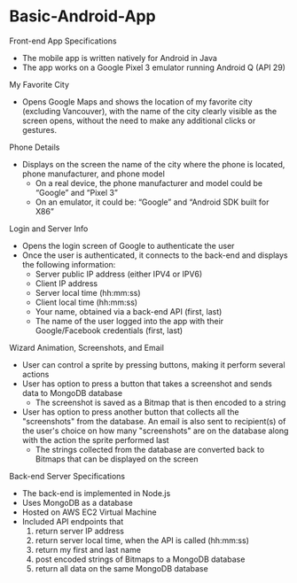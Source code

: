 # Basic-Android-App

Front-end App Specifications
- The mobile app is written natively for Android in Java
- The app works on a Google Pixel 3 emulator running Android Q (API 29)

My Favorite City
- Opens Google Maps and shows the location of my favorite city (excluding Vancouver),
with the name of the city clearly visible as the screen opens, without the need to make any
additional clicks or gestures.

Phone Details
- Displays on the screen the name of the city where the phone is located, phone
manufacturer, and phone model
  - On a real device, the phone manufacturer and model could be “Google” and “Pixel 3”
  - On an emulator, it could be: “Google” and “Android SDK built for X86”

Login and Server Info
- Opens the login screen of Google to authenticate the user
- Once the user is authenticated, it connects to the back-end and displays the following information:
  - Server public IP address (either IPV4 or IPV6)
  - Client IP address
  - Server local time (hh:mm:ss)
  - Client local time (hh:mm:ss)
  - Your name, obtained via a back-end API (first, last)
  - The name of the user logged into the app with their Google/Facebook credentials (first, last)

Wizard Animation, Screenshots, and Email
- User can control a sprite by pressing buttons, making it perform several actions
- User has option to press a button that takes a screenshot and sends data to MongoDB database
  - The screenshot is saved as a Bitmap that is then encoded to a string
- User has option to press another button that collects all the "screenshots" from the database. An email is also sent to recipient(s) of the user's choice on how many "screenshots" are on the database along with the action the sprite performed last
  - The strings collected from the database are converted back to Bitmaps that can be displayed on the screen

Back-end Server Specifications
- The back-end is implemented in Node.js
- Uses MongoDB as a database
- Hosted on AWS EC2 Virtual Machine
- Included API endpoints that
  1. return server IP address
  2. return server local time, when the API is called (hh:mm:ss)
  3. return my first and last name
  4. post encoded strings of Bitmaps to a MongoDB database
  5. return all data on the same MongoDB database
